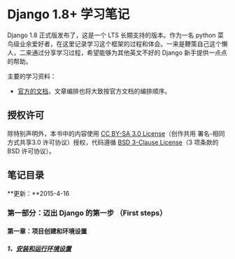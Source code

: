 Django 1.8+ 学习笔记
===

Django 1.8 正式版发布了，这是一个 LTS 长期支持的版本。作为一名 python 菜鸟级业余爱好者，在这里记录学习这个框架的过程和体会。一来是鞭策自己这个懒人，二来通过分享学习过程，希望能够为其他英文不好的 Django 新手提供一点点的帮助。

主要的学习资料：

- [官方的文档](https://docs.djangoproject.com/en/1.8/)，文章编排也将大致按官方文档的编排顺序。

## 授权许可
除特别声明外，本书中的内容使用 [CC BY-SA 3.0 License](http://creativecommons.org/licenses/by-sa/3.0/)（创作共用 署名-相同方式共享3.0 许可协议）授权，代码遵循 [BSD 3-Clause License](https://github.com/astaxie/build-web-application-with-golang/blob/master/LICENSE.md)（3 项条款的 BSD 许可协议）。

## 笔记目录

**更新：**2015-4-16

### 第一部分：迈出 Django 的第一步 （First steps）

#### 第一章：项目创建和环境设置
##### 1、[安装和运行环境设置](https://github.com/musanc/django1.8-zh/blob/master/notes/1.1.1.md)